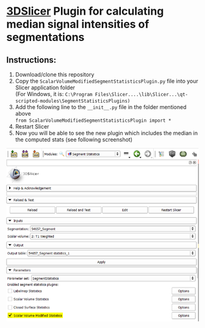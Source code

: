 # [3DSlicer]("https://slicer.org/") Plugin for calculating median signal intensities of segmentations

## Instructions:
1. Download/clone this repository
2. Copy the `ScalarVolumeModifiedSegmentStatisticsPlugin.py` file into your Slicer application folder <br />(For Windows, it is: `C:\Program Files\Slicer....\lib\Slicer...\qt-scripted-modules\SegmentStatisticsPlugins)`
3. Add the following line to the `__init__.py` file in the folder mentioned above <br />
`from ScalarVolumeModifiedSegmentStatisticsPlugin import *`
4. Restart Slicer
5. Now you will be able to see the new plugin which includes the median in the computed stats (see following screenshot)

![Alt text](screenshot.png?raw=true "Screenshot")
